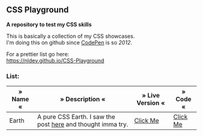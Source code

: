 ## CSS Playground

**A repository to test my CSS skills**

This is basically a collection of my CSS showcases. <br>
I'm doing this on github since <a href="https://codepen.io">CodePen</a> is so *2012*.

For a prettier list go here: <br>
<a href="https://nldev.github.io/CSS-Playground">https://nldev.github.io/CSS-Playground</a>

### List:

| » Name « | » Description « | » Live Version « | » Code « |
|----------|-----------------|------------------|----------|
| Earth | A pure CSS Earth. I saw the post <a href="https://www.facebook.com/ProgrammersCreateLife/photos/a.241809332534619.55240.241806149201604/1458446667537540/?type=3&theater">here</a> and thought imma try. | <a href="https://nldev.github.io/CSS-Playground/earth/">Click Me</a> | <a href="https://github.com/NLDev/CSS-Playground/tree/master/earth">Click Me</a> |
